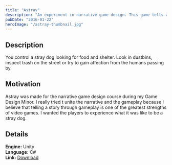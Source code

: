 ```yaml
---
title: "Astray"
description: "An experiment in narrative game design. This game tells a small and simple story about the life of a stray dog."
pubDate: "2016-01-22"
heroImage: "/astray-thumbnail.jpg"
---
```


<!--content-->

## Description

You control a stray dog looking for food and shelter. Look in dustbins, inspect trash on the street or try to gain affection from the humans passing by.

## Motivation

Astray was made for the narrative game design course during my Game Design Minor. I really tried t unite the narrative and the gameplay because I believe that telling a story through gameplay is one of the greatest strengths of video games. I wanted the players to experience what it was like to be a stray dog.

## Details


**Engine:** Unity  
**Language:** C#  
**Link:** [Download](http://gamejolt.com/games/astray/120803)
